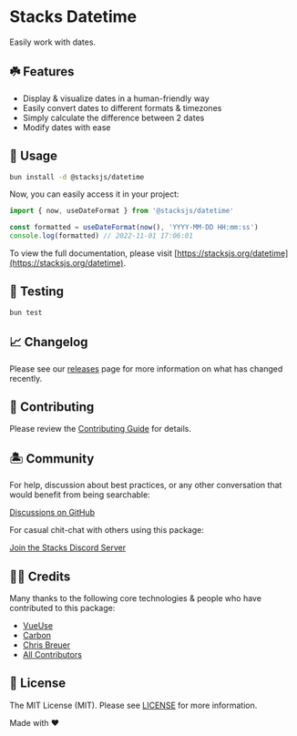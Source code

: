 # Stacks Datetime

Easily work with dates.

## ☘️ Features

- Display & visualize dates in a human-friendly way
- Easily convert dates to different formats & timezones
- Simply calculate the difference between 2 dates
- Modify dates with ease

## 🤖 Usage

```bash
bun install -d @stacksjs/datetime
```

Now, you can easily access it in your project:

```js
import { now, useDateFormat } from '@stacksjs/datetime'

const formatted = useDateFormat(now(), 'YYYY-MM-DD HH:mm:ss')
console.log(formatted) // 2022-11-01 17:06:01
```

To view the full documentation, please visit [https://stacksjs.org/datetime](https://stacksjs.org/datetime).

## 🧪 Testing

```bash
bun test
```

## 📈 Changelog

Please see our [releases](https://github.com/stacksjs/stacks/releases) page for more information on what has changed recently.

## 🚜 Contributing

Please review the [Contributing Guide](https://github.com/stacksjs/contributing) for details.

## 🏝 Community

For help, discussion about best practices, or any other conversation that would benefit from being searchable:

[Discussions on GitHub](https://github.com/stacksjs/stacks/discussions)

For casual chit-chat with others using this package:

[Join the Stacks Discord Server](https://discord.gg/stacksjs)

## 🙏🏼 Credits

Many thanks to the following core technologies & people who have contributed to this package:

- [VueUse](https://vueuse.org)
- [Carbon](https://carbon.nesbot.com)
- [Chris Breuer](https://github.com/chrisbbreuer)
- [All Contributors](../../contributors)

## 📄 License

The MIT License (MIT). Please see [LICENSE](https://github.com/stacksjs/stacks/tree/main/LICENSE.md) for more information.

Made with ❤️
